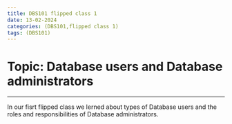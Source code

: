 ```yaml
---
title: DBS101 flipped class 1
date: 13-02-2024
categories: (DBS101,flipped class 1)
tags: (DBS101)
---
```


# Topic: Database users and Database administrators
--- 

In our fisrt flipped class we lerned about types of Database users and the roles and responsibilities of Database administrators. 

